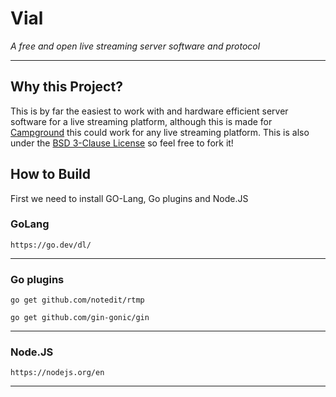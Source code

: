 # Vial
*A free and open live streaming server software and protocol*
<hr>

## Why this Project?

This is by far the easiest to work with and hardware efficient server software for a live streaming platform, although this is made for [Campground](https://cg.vanished.lol) this could work for any live streaming platform. This is also under the [BSD 3-Clause License](https://opensource.org/license/bsd-3-clause) so feel free to fork it!

## How to Build


First we need to install GO-Lang, Go plugins and Node.JS

### GoLang

    https://go.dev/dl/
<hr>

### Go plugins

    go get github.com/notedit/rtmp

    go get github.com/gin-gonic/gin

<hr>

### Node.JS

    https://nodejs.org/en



<hr>



